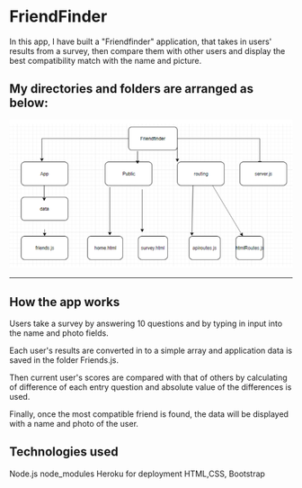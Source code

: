 # FriendFinder

In this app, I have built a "Friendfinder" application, that takes in users' results from a survey, then compare them with other users and display the best compatibility match with the name and picture.

## My directories and folders are arranged as below:

![Flowchartof folders](./flowchart_folders.png)

---

## How the app works

Users take a survey by answering 10 questions and by typing in input into the name and photo fields.

Each user's results are converted in to a simple array and application data is saved in the folder Friends.js.

Then current user's scores are compared with that of others by calculating of difference of each entry question and absolute value of the differences is used.

Finally, once the most compatible friend is found, the data will be displayed with a name and photo of the user.

## Technologies used

Node.js
node_modules
Heroku for deployment
HTML,CSS, Bootstrap
